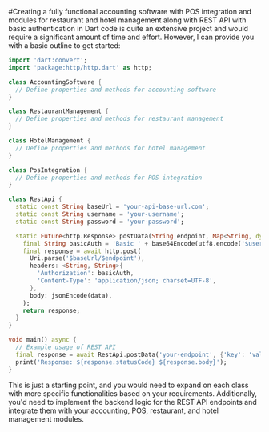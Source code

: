 #Creating a fully functional accounting software with POS integration and modules for restaurant and hotel management along with REST API with basic authentication in Dart code is quite an extensive project and would require a significant amount of time and effort. However, I can provide you with a basic outline to get started:

```dart
import 'dart:convert';
import 'package:http/http.dart' as http;

class AccountingSoftware {
  // Define properties and methods for accounting software
}

class RestaurantManagement {
  // Define properties and methods for restaurant management
}

class HotelManagement {
  // Define properties and methods for hotel management
}

class PosIntegration {
  // Define properties and methods for POS integration
}

class RestApi {
  static const String baseUrl = 'your-api-base-url.com';
  static const String username = 'your-username';
  static const String password = 'your-password';

  static Future<http.Response> postData(String endpoint, Map<String, dynamic> data) async {
    final String basicAuth = 'Basic ' + base64Encode(utf8.encode('$username:$password'));
    final response = await http.post(
      Uri.parse('$baseUrl/$endpoint'),
      headers: <String, String>{
        'Authorization': basicAuth,
        'Content-Type': 'application/json; charset=UTF-8',
      },
      body: jsonEncode(data),
    );
    return response;
  }
}

void main() async {
  // Example usage of REST API
  final response = await RestApi.postData('your-endpoint', {'key': 'value'});
  print('Response: ${response.statusCode} ${response.body}');
}
```

This is just a starting point, and you would need to expand on each class with more specific functionalities based on your requirements. Additionally, you'd need to implement the backend logic for the REST API endpoints and integrate them with your accounting, POS, restaurant, and hotel management modules.

